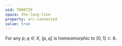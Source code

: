 ```yaml
---
uid: T000729
space: the-long-line
property: arc-connected
value: true
---
```

For any $p,q \in X$, $[p,q]$ is homeomorphic to $[0,1] \subset \mathbb{R}$.

